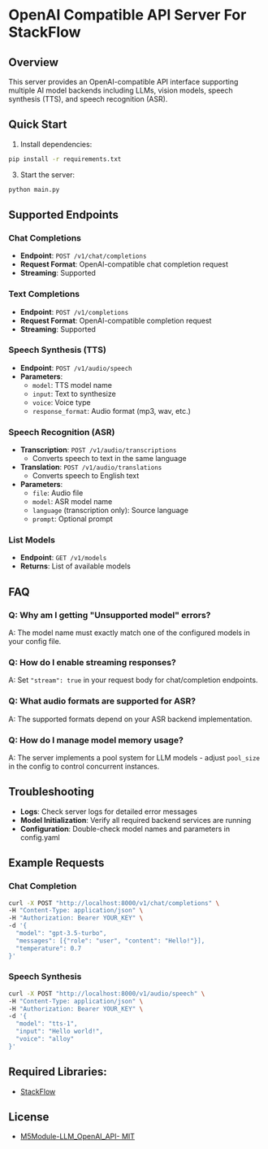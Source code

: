# OpenAI Compatible API Server For StackFlow

## Overview
This server provides an OpenAI-compatible API interface supporting multiple AI model backends including LLMs, vision models, speech synthesis (TTS), and speech recognition (ASR).

## Quick Start

1. Install dependencies:
```bash
pip install -r requirements.txt
```

3. Start the server:
```bash
python main.py
```

## Supported Endpoints

### Chat Completions
- **Endpoint**: `POST /v1/chat/completions`
- **Request Format**: OpenAI-compatible chat completion request
- **Streaming**: Supported

### Text Completions
- **Endpoint**: `POST /v1/completions`
- **Request Format**: OpenAI-compatible completion request
- **Streaming**: Supported

### Speech Synthesis (TTS)
- **Endpoint**: `POST /v1/audio/speech`
- **Parameters**:
  - `model`: TTS model name
  - `input`: Text to synthesize
  - `voice`: Voice type
  - `response_format`: Audio format (mp3, wav, etc.)

### Speech Recognition (ASR)
- **Transcription**: `POST /v1/audio/transcriptions`
  - Converts speech to text in the same language
- **Translation**: `POST /v1/audio/translations`
  - Converts speech to English text
- **Parameters**:
  - `file`: Audio file
  - `model`: ASR model name
  - `language` (transcription only): Source language
  - `prompt`: Optional prompt

### List Models
- **Endpoint**: `GET /v1/models`
- **Returns**: List of available models

## FAQ

### Q: Why am I getting "Unsupported model" errors?
A: The model name must exactly match one of the configured models in your config file.

### Q: How do I enable streaming responses?
A: Set `"stream": true` in your request body for chat/completion endpoints.

### Q: What audio formats are supported for ASR?
A: The supported formats depend on your ASR backend implementation.

### Q: How do I manage model memory usage?
A: The server implements a pool system for LLM models - adjust `pool_size` in the config to control concurrent instances.

## Troubleshooting

- **Logs**: Check server logs for detailed error messages
- **Model Initialization**: Verify all required backend services are running
- **Configuration**: Double-check model names and parameters in config.yaml

## Example Requests

### Chat Completion
```bash
curl -X POST "http://localhost:8000/v1/chat/completions" \
-H "Content-Type: application/json" \
-H "Authorization: Bearer YOUR_KEY" \
-d '{
  "model": "gpt-3.5-turbo",
  "messages": [{"role": "user", "content": "Hello!"}],
  "temperature": 0.7
}'
```

### Speech Synthesis
```bash
curl -X POST "http://localhost:8000/v1/audio/speech" \
-H "Content-Type: application/json" \
-H "Authorization: Bearer YOUR_KEY" \
-d '{
  "model": "tts-1",
  "input": "Hello world!",
  "voice": "alloy"
}'
```

## Required Libraries:

- [StackFlow](https://github.com/m5stack/StackFlow)

## License

- [M5Module-LLM_OpenAI_API- MIT](LICENSE)
